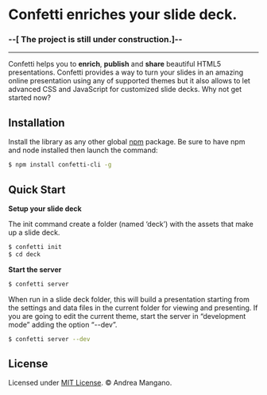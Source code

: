 # Confetti enriches your slide deck.
### --[ The project is still under construction.]--
---

Confetti helps you to **enrich**, **publish** and **share** beautiful HTML5 presentations.
Confetti provides a way to turn your slides in an amazing online presentation
using any of supported themes but it also allows to let advanced CSS and
JavaScript for customized slide decks. Why not get started now?

## Installation

Install the library as any other global [npm](https://www.npmjs.com) package. Be sure to have npm and node installed then launch the command:

``` bash
$ npm install confetti-cli -g
```

## Quick Start

**Setup your slide deck**

The init command create a folder (named ‘deck’) with the assets that make up a slide deck.

``` bash
$ confetti init
$ cd deck
```

**Start the server**

``` bash
$ confetti server
```
When run in a slide deck folder, this will build a presentation starting from the settings and data files in the current folder for viewing and presenting.
If you are going to edit the current theme, start the server in “development mode” adding the option “--dev”.

``` bash
$ confetti server --dev
```

## License

Licensed under [MIT License](LICENSE). © Andrea Mangano.
